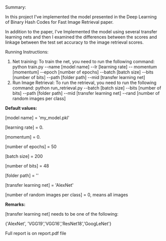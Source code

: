 Summary:

In this project I've implemented the model presented in the Deep Learning
of Binary Hash Codes for Fast Image Retrieval paper.

In addition to the paper, I've Implemented the model using several
transfer learning nets and then I examined the differences between the
scores and linkage between the test set accuracy to the image retrieval
scores.

Running Instructions:

1. Net training:
    To train the net, you need to run the following command:
    python train.py --name [model name] --lr [learning rate] --
    momentum [momentum] --epoch [number of epochs] --batch
    [batch size] --bits [number of bits] --path [folder path] --mid
    [transfer learning net]
2. Run Image Retrieval:
    To run the retrieval, you need to run the following command:
    python run_retrieval.py --batch [batch size] --bits [number of bits]
    --path [folder path] --mid [transfer learning net] --rand [number of
    random images per class]

**Default values:**

[model name] = 'my_model.pkl'

[learning rate] = 0.

[momentum] = 0.

[number of epochs] = 50

[batch size] = 200

[number of bits] = 48

[folder path] = ''

[transfer learning net] = 'AlexNet'

[number of random images per class] = 0, means all images

**Remarks:**

[transfer learning net] needs to be one of the following:

{'AlexNet', 'VGG19','VGG16','ResNet18','GoogLeNet'}

Full report is on report.pdf file